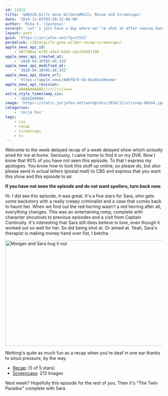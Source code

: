 ```yaml
---
id: 11522
title: '&#8220;Girls Gone Wilder&#8221; Recap and Screencaps'
date: '2014-11-03T03:30:32-08:00'
author: 'Mika E. (Ipstenu)'
excerpt: 'Let''s just have a day where we''re shot at after seeing dancing go-go-guys.'
layout: post
guid: 'https://jorjafox.net/?p=11522'
permalink: /2014/girls-gone-wilder-recap-screencaps/
apple_news_api_id:
    - 4077d0ac-ef95-43e3-b2bb-cbe7d56bf19b
apple_news_api_created_at:
    - '2016-04-30T05:46:33Z'
apple_news_api_modified_at:
    - '2016-04-30T05:46:33Z'
apple_news_api_share_url:
    - 'https://apple.news/AQHfQrO-VQ-Oyu8vn1Wvxmw'
apple_news_api_revision:
    - AAAAAAAAAAD//////////w==
astra_style_timestamp_css:
    - '1634260988'
image: 'https://static.jorjafox.net/wordpress/2014/11/vlcsnap-00244.jpg'
categories:
    - 'Jorja Fox'
tags:
    - csi
    - recap
    - screencaps
    - tv
---
```


Welcome to the week delayed recap of a week delayed show which <em>actually</em> aired for me at home. Seriously, I came home to find it on my DVR. Now I know that 90% of you have not seen this episode. To that I express my apologies. You know how to look this stuff up online, so please do, but <em>also</em> please send in actual letters (postal mail) to CBS and express that you want this show and this episode to air.

<strong><strong>If you have not seen the episode and do not want spoilers, turn back now.</strong></strong>

Hi. I did see this episode, it was great. It's a five stars for Sara, who gets some backstory with a really creepy criminalist and a case that comes back to haunt her. When we find out the red herring wasn't a red herring after all, everything changes. This was an entertaining romp, complete with character shoutouts to previous episodes and a visit from Captain Continuity. It's interesting that Sara still does believe in love, even though it worked out so well for her. So did being shot at. Or aimed at. Yeah, Sara's therapist is making money hand over fist, I betcha.

<a href="https://jorjafox.net/2014/girls-gone-wilder-recap-screencaps/vlcsnap-00273/" rel="attachment wp-att-11524"><img class="aligncenter size-large wp-image-11524" src="//jfo-static.net/wordpress/2014/11/vlcsnap-00273-900x506.jpg" alt="Morgan and Sara hug it out" width="600" height="337" /></a>

Nothing's quite as much fun as a recap when you're deaf in one ear thanks to sinus pressure, by the way.
<ul>
 	<li><a href="https://jorjafox.net/wiki/Girls_Gone_Wilder">Recap</a>: (5 of 5 stars)</li>
 	<li><a href="https://jorjafox.net/gallery/tv/csi/season15/05-girlswilder/">Screencaps</a>: 213 Images</li>
</ul>
Next week? Hopefully this episode for the rest of you. Then it's "The Twin Paradox" complete with Sara.